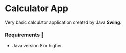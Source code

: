 # Calculator App
Very basic calculator application created by Java **Swing**.

### Requirements 🔧
* Java version 8 or higher.
